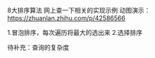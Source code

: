 8大排序算法 网上查一下相关的实现示例
动图演示：
https://zhuanlan.zhihu.com/p/42586566

1.冒泡排序，每次遍历将最大的选出来
2.选择排序

待补充：查询的复杂度